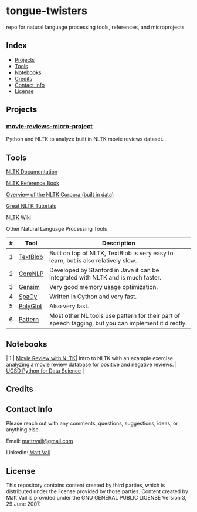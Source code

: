 # tongue-twisters
repo for natural language processing tools, references, and microprojects

## Index
* [Projects](#projects)
* [Tools](#tools)
* [Notebooks](#Notebooks)
* [Credits](#Credits)
* [Contact Info](#contact-info)
* [License](#License)

## Projects

### [movie-reviews-micro-project](https://github.com/polymathnexus5/synthetic-smarts/tree/master/movies)
Python and NLTK to analyze built in NLTK movie reviews dataset.

## Tools

[NLTK Documentation](https://www.nltk.org/)

[NLTK Reference Book](https://www.nltk.org/book/)

[Overview of the NLTK Corpora (built in data)](https://www.nltk.org/book/ch02.html)

[Great NLTK Tutorials](https://pythonprogramming.net/nltk-corpus-corpora-tutorial/)

[NLTK Wiki](https://github.com/nltk/nltk/wiki)

Other Natural Language Processing Tools

| # | Tool | Description |
|---|--------------------------------------------------------------------------------------------------------------|-------------------------------------------------------------------------------------------------------------------------------------------------------------------|
| 1 | [TextBlob](https://textblob.readthedocs.io/en/dev/)| Built on top of NLTK, TextBlob is very easy to learn, but is also relatively slow. |
| 2 | [CoreNLP](https://stanfordnlp.github.io/CoreNLP/)| Developed by Stanford in Java it can be integrated with NLTK and is much faster. |
| 3 | [Gensim](https://github.com/RaRe-Technologies/gensim)| Very good memory usage optimization. |
| 4 | [SpaCy](https://spacy.io/)| Written in Cython and very fast. |
| 5 | [PolyGlot](https://polyglot.readthedocs.io/en/latest/index.html)| Also very fast. |
| 6 | [Pattern](https://www.clips.uantwerpen.be/pages/pattern-en)| Most other NL tools use pattern for their part of speech tagging, but you can implement it directly. |

## Notebooks

| 1 | [Movie Review with NLTK](https://nbviewer.jupyter.org/github/polymathnexus5/synthetic-smarts/blob/master/notebooks/Natural%20Language%20Processing%20of%20Movie%20Reviews%20using%20nltk%20.ipynb)| Intro to NLTK with an example exercise analyzing a movie review database for positive and negative reviews. | [UCSD Python for Data Science](https://courses.edx.org/courses/course-v1:UCSanDiegoX+DSE200x+1T2018/course/) |

## Credits

## Contact Info
Please reach out with any comments, questions, suggestions, ideas, or anything else.

Email: mattrvail@gmail.com

LinkedIn: [Matt Vail](https://www.linkedin.com/in/mattvail/)

## License
This repository contains content created by third parties, which is distributed under the license provided by those parties. Content created by Matt Vail is provided under the GNU GENERAL PUBLIC LICENSE Version 3, 29 June 2007.
